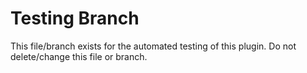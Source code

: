 # Testing Branch

This file/branch exists for the automated testing of this plugin. Do not delete/change this file or branch.